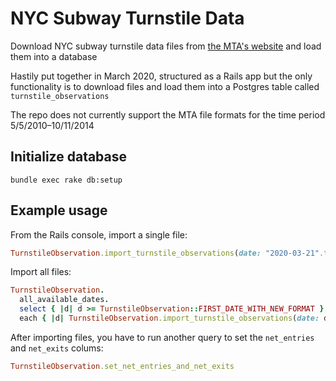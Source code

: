 # NYC Subway Turnstile Data

Download NYC subway turnstile data files from [the MTA's website](http://web.mta.info/developers/turnstile.html) and load them into a database

Hastily put together in March 2020, structured as a Rails app but the only functionality is to download files and load them into a Postgres table called `turnstile_observations`

The repo does not currently support the MTA file formats for the time period 5/5/2010–10/11/2014

## Initialize database

`bundle exec rake db:setup`

## Example usage

From the Rails console, import a single file:

```rb
TurnstileObservation.import_turnstile_observations(date: "2020-03-21".to_date)
```

Import all files:

```rb
TurnstileObservation.
  all_available_dates.
  select { |d| d >= TurnstileObservation::FIRST_DATE_WITH_NEW_FORMAT }.
  each { |d| TurnstileObservation.import_turnstile_observations(date: d) }
```

After importing files, you have to run another query to set the `net_entries` and `net_exits` colums:

```rb
TurnstileObservation.set_net_entries_and_net_exits
```
